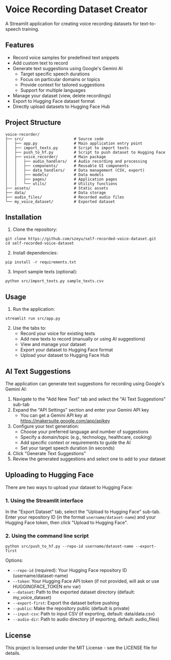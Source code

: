 # Voice Recording Dataset Creator

A Streamlit application for creating voice recording datasets for text-to-speech training.

## Features

- Record voice samples for predefined text snippets
- Add custom text to record
- Generate text suggestions using Google's Gemini AI
  - Target specific speech durations
  - Focus on particular domains or topics
  - Provide context for tailored suggestions
  - Support for multiple languages
- Manage your dataset (view, delete recordings)
- Export to Hugging Face dataset format
- Directly upload datasets to Hugging Face Hub

## Project Structure

```
voice-recorder/
├── src/                      # Source code
│   ├── app.py                # Main application entry point
│   ├── import_texts.py       # Script to import texts
│   ├── push_to_hf.py         # Script to push dataset to Hugging Face
│   ├── voice_recorder/       # Main package
│   │   ├── audio_handlers/   # Audio recording and processing
│   │   ├── components/       # Reusable UI components
│   │   ├── data_handlers/    # Data management (CSV, export)
│   │   ├── models/           # Data models
│   │   ├── pages/            # Application pages
│   │   └── utils/            # Utility functions
├── assets/                   # Static assets
├── data/                     # Data storage
├── audio_files/              # Recorded audio files
└── my_voice_dataset/         # Exported dataset
```

## Installation

1. Clone the repository:
```
git clone https://github.com/szeyu/self-recorded-voice-dataset.git
cd self-recorded-voice-dataset
```

2. Install dependencies:
```
pip install -r requirements.txt
```

3. Import sample texts (optional):
```
python src/import_texts.py sample_texts.csv
```

## Usage

1. Run the application:
```
streamlit run src/app.py
```

2. Use the tabs to:
   - Record your voice for existing texts
   - Add new texts to record (manually or using AI suggestions)
   - View and manage your dataset
   - Export your dataset to Hugging Face format
   - Upload your dataset to Hugging Face Hub

## AI Text Suggestions

The application can generate text suggestions for recording using Google's Gemini AI:

1. Navigate to the "Add New Text" tab and select the "AI Text Suggestions" sub-tab
2. Expand the "API Settings" section and enter your Gemini API key
   - You can get a Gemini API key at https://makersuite.google.com/app/apikey
3. Configure your text generation:
   - Choose your preferred language and number of suggestions
   - Specify a domain/topic (e.g., technology, healthcare, cooking)
   - Add specific context or requirements to guide the AI
   - Set your target speech duration (in seconds)
4. Click "Generate Text Suggestions"
5. Review the generated suggestions and select one to add to your dataset

## Uploading to Hugging Face

There are two ways to upload your dataset to Hugging Face:

### 1. Using the Streamlit interface

In the "Export Dataset" tab, select the "Upload to Hugging Face" sub-tab. Enter your repository ID (in the format `username/dataset-name`) and your Hugging Face token, then click "Upload to Hugging Face".

### 2. Using the command line script

```
python src/push_to_hf.py --repo-id username/dataset-name --export-first
```

Options:
- `--repo-id` (required): Your Hugging Face repository ID (username/dataset-name)
- `--token`: Your Hugging Face API token (if not provided, will ask or use HUGGINGFACE_TOKEN env var)
- `--dataset`: Path to the exported dataset directory (default: my_voice_dataset)
- `--export-first`: Export the dataset before pushing
- `--public`: Make the repository public (default is private)
- `--input-csv`: Path to input CSV (if exporting, default: data/data.csv)
- `--audio-dir`: Path to audio directory (if exporting, default: audio_files)

## License

This project is licensed under the MIT License - see the LICENSE file for details.